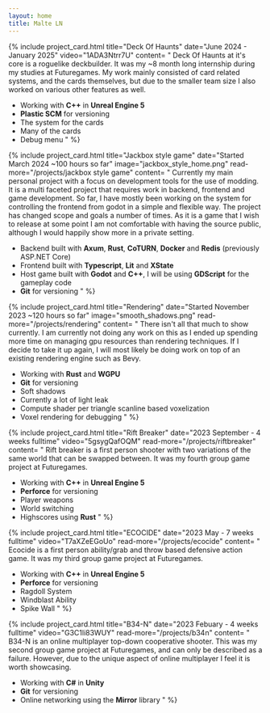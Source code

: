 ```yaml
---
layout: home
title: Malte LN
---
```


{% include project_card.html 
	title="Deck Of Haunts" 
	date="June 2024 - January 2025"
	video="1ADA3Ntrr7U"
	content=
"
Deck Of Haunts at it's core is a roguelike deckbuilder. It was my ~8 month long internship during my studies at Futuregames. My work mainly consisted of card related systems, and the cards themselves, but due to the smaller team size I also worked on various other features as well.
- Working with **C++** in **Unreal Engine 5**
- **Plastic SCM** for versioning
- The system for the cards
- Many of the cards
- Debug menu
"
%}

{% include project_card.html 
	title="Jackbox style game" 
	date="Started March 2024 ~100 hours so far"
	image="jackbox_style_home.png"
	read-more="/projects/jackbox style game"
	content=
"
Currently my main personal project with a focus on development tools for the use of modding. It is a multi faceted project that requires work in backend, frontend and game development. So far, I have mostly been working on the system for controlling the frontend from godot in a simple and flexible way. The project has changed scope and goals a number of times. As it is a game that I wish to release at some point I am not comfortable with having the source public, although I would happily show more in a private setting.
- Backend built with **Axum**, **Rust**, **CoTURN**, **Docker** and **Redis** (previously ASP.NET Core)
- Frontend built with **Typescript**, **Lit** and **XState**
- Host game built with **Godot** and **C++**, I will be using **GDScript** for the gameplay code
- **Git** for versioning
"
%}

{% include project_card.html 
	title="Rendering" 
	date="Started November 2023 ~120 hours so far" 
	image="smooth_shadows.png"
	read-more="/projects/rendering"
	content=
"
There isn't all that much to show currently. I am currently not doing any work on this as I ended up spending more time on managing gpu resources than rendering techniques. If I decide to take it up again, I will most likely be doing work on top of an existing rendering engine such as Bevy.
- Working with **Rust** and **WGPU**
- **Git** for versioning
- Soft shadows
- Currently a lot of light leak
- Compute shader per triangle scanline based voxelization
- Voxel rendering for debugging
"
%}

{% include project_card.html 
	title="Rift Breaker" 
	date="2023 September - 4 weeks fulltime" 
	video="5gsygQafOQM" 
	read-more="/projects/riftbreaker"
	content=
"
Rift breaker is a first person shooter with two variations of the same world that can be swapped between. It was my fourth group game project at Futuregames.
- Working with **C++** in **Unreal Engine 5**
- **Perforce** for versioning
- Player weapons
- World switching
- Highscores using **Rust**
"
%}

{% include project_card.html 
	title="ECOCIDE" 
	date="2023 May - 7 weeks fulltime" 
	video="T7aXZeEGoUo"
	read-more="/projects/ecocide"
	content=
"
Ecocide is a first person ability/grab and throw based defensive action game. It was my third group game project at Futuregames.
- Working with **C++** in **Unreal Engine 5**
- **Perforce** for versioning
- Ragdoll System
- Windblast Ability
- Spike Wall
"
%}

{% include project_card.html 
	title="B34-N" 
	date="2023 Febuary - 4 weeks fulltime" 
	video="G3C1li83WUY"
	read-more="/projects/b34n"
	content=
"
B34-N is an online multiplayer top-down cooperative shooter. 
This was my second group game project at Futuregames, and can only be described as a failure. However, due to the unique aspect of online multiplayer I feel it is worth showcasing.
- Working with **C#** in **Unity**
- **Git** for versioning
- Online networking using the **Mirror** library
"
%}